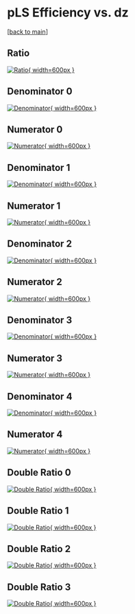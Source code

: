 # pLS Efficiency vs. dz

[[back to main](./)]



## Ratio

[![Ratio](../mtv/var/pLS_base_11_1_eff_dz.png){ width=600px }](../mtv/var/pLS_base_11_1_eff_dz.pdf)

## Denominator 0

[![Denominator](../mtv/den/pLS_base_11_1_eff_dz_den0.png){ width=600px }](../mtv/den/pLS_base_11_1_eff_dz_den0.pdf)

## Numerator 0

[![Numerator](../mtv/num/pLS_base_11_1_eff_dz_num0.png){ width=600px }](../mtv/num/pLS_base_11_1_eff_dz_num0.pdf)

## Denominator 1

[![Denominator](../mtv/den/pLS_base_11_1_eff_dz_den1.png){ width=600px }](../mtv/den/pLS_base_11_1_eff_dz_den1.pdf)

## Numerator 1

[![Numerator](../mtv/num/pLS_base_11_1_eff_dz_num1.png){ width=600px }](../mtv/num/pLS_base_11_1_eff_dz_num1.pdf)

## Denominator 2

[![Denominator](../mtv/den/pLS_base_11_1_eff_dz_den2.png){ width=600px }](../mtv/den/pLS_base_11_1_eff_dz_den2.pdf)

## Numerator 2

[![Numerator](../mtv/num/pLS_base_11_1_eff_dz_num2.png){ width=600px }](../mtv/num/pLS_base_11_1_eff_dz_num2.pdf)

## Denominator 3

[![Denominator](../mtv/den/pLS_base_11_1_eff_dz_den3.png){ width=600px }](../mtv/den/pLS_base_11_1_eff_dz_den3.pdf)

## Numerator 3

[![Numerator](../mtv/num/pLS_base_11_1_eff_dz_num3.png){ width=600px }](../mtv/num/pLS_base_11_1_eff_dz_num3.pdf)

## Denominator 4

[![Denominator](../mtv/den/pLS_base_11_1_eff_dz_den4.png){ width=600px }](../mtv/den/pLS_base_11_1_eff_dz_den4.pdf)

## Numerator 4

[![Numerator](../mtv/num/pLS_base_11_1_eff_dz_num4.png){ width=600px }](../mtv/num/pLS_base_11_1_eff_dz_num4.pdf)

## Double Ratio 0

[![Double Ratio](../mtv/ratio/pLS_base_11_1_eff_dz_ratio0.png){ width=600px }](../mtv/ratio/pLS_base_11_1_eff_dz_ratio0.pdf)

## Double Ratio 1

[![Double Ratio](../mtv/ratio/pLS_base_11_1_eff_dz_ratio1.png){ width=600px }](../mtv/ratio/pLS_base_11_1_eff_dz_ratio1.pdf)

## Double Ratio 2

[![Double Ratio](../mtv/ratio/pLS_base_11_1_eff_dz_ratio2.png){ width=600px }](../mtv/ratio/pLS_base_11_1_eff_dz_ratio2.pdf)

## Double Ratio 3

[![Double Ratio](../mtv/ratio/pLS_base_11_1_eff_dz_ratio3.png){ width=600px }](../mtv/ratio/pLS_base_11_1_eff_dz_ratio3.pdf)


